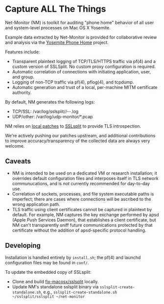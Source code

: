 # Capture ALL The Things

Net-Monitor (NM) is toolkit for auditing "phone home" behavior of all user and
system-level processes on Mac OS X Yosemite.

Example data extracted by Net-Monitor is provided for collaborative review
and analysis via the [Yosemite Phone Home](https://github.com/fix-macosx/yosemite-phone-home)
project.

Features include:

* Transparent plaintext logging of TCP/TLS/HTTPS traffic via pf(4) and a custom version of SSLSplit. No custom proxy configuration is required.
* Automatic correlation of connections with initiating application, user, and group.
* Logging of non-TCP traffic via pf(4), pflog(4), and tcpdump.
* Automatic generation and trust of a local, per-machine MITM certificate authority.

By default, NM generates the following logs:

* TCP/SSL: /var/log/sslsplit/<application path>/<time>-<src>-<dest>.log
* UDP/other: /var/log/udp-monitor/\*.pcap

NM relies on [local patches](https://github.com/fix-macosx/sslsplit) to
[SSLsplit](http://www.roe.ch/SSLsplit) to provide TLS introspection.

We're actively pushing our patches upstream, and additional contributions
to improve accuracy/transparency of the collected data are always
very welcome.

## Caveats

* NM is intended to be used on a dedicated VM or research installation; it
overrides default configuration files and interposes itself in TLS network communucations,
and is *not* currently recommended for day-to-day use.
* Correlation of sockets, processes, and file system executable paths is imperfect; there
are cases where connections will be ascribed to the wrong application path.
* TLS traffic using client certificates cannot be captured in plaintext by default. For
example, NM captures the key exchange performed by apsd (Apple Push Services Daemon),
that establishes a client certificate, but NM can't transparently sniff future communications
protected by that certificate without the addition of apsd-specific protocol handling.

## Developing

Installation is handled entirely by `install.sh`; the pf(4) and launchd configuration files
may be found in `conf/`.

To update the embedded copy of SSLsplit:

* Clone and build [fix-macosx/sslsplit](https://github.com/fix-macosx/sslsplit) locally.
* Update NM's standalone sslsplit binary via `sslsplit-create-standalone.sh`, e.g., `sslsplit-create-standalone.sh ~/sslsplit/sslsplit ~/net-monitor`
